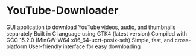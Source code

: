 # YouTube-Downloader
GUI application to download YouTube videos, audio, and thumbnails separately  Built in C language using GTK4 (latest version)  Compiled with GCC 15.2.0 (MinGW-W64 x86_64-ucrt-posix-seh)  Simple, fast, and cross-platform  User-friendly interface for easy downloading
